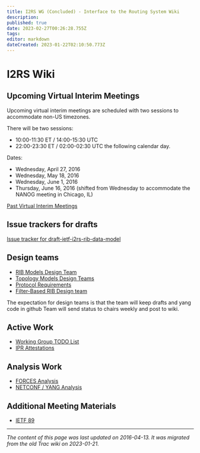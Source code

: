 ```yaml
---
title: I2RS WG (Concluded) - Interface to the Routing System Wiki
description: 
published: true
date: 2023-02-27T00:26:28.755Z
tags: 
editor: markdown
dateCreated: 2023-01-22T02:10:50.773Z
---
```


# I2RS Wiki


## Upcoming Virtual Interim Meetings
Upcoming virtual interim meetings are scheduled with two sessions to accommodate non-US timezones.

There will be two sessions:

- 10:00-11:30 ET / 14:00-15:30 UTC
- 22:00-23:30 ET / 02:00-02:30 UTC the following calendar day.

Dates:

- Wednesday, April 27, 2016
- Wednesday, May 18, 2016
- Wednesday, June 1, 2016
- Thursday, June 16, 2016 (shifted from Wednesday to accommodate the NANOG meeting in Chicago, IL)

[Past Virtual Interim Meetings](/group/i2rs/PastVirtualInterimMeetings)

## Issue trackers for drafts
[Issue tracker for draft-ietf-i2rs-rib-data-model](/group/i2rs/IssuesRibDataModel)

## Design teams
- [RIB Models Design Team](/group/i2rs/RIBDesignTeam)
- [Topology Models Design Teams](/group/i2rs/TopologyDesignTeam)
- [Protocol Requirements](/group/i2rs/ProtocolRequirements)
- [Filter-Based RIB Design team](/group/i2rs/FilterBasedRIBDesignTeam)

The expectation for design teams is that the team will keep drafts and yang code in github Team will send status to chairs weekly and post to wiki.

## Active Work
- [Working Group TODO List](/group/i2rs/WorkingGroupToDoList)
- [IPR Attestations](/group/i2rs/IPRAttestations)
## Analysis Work
- [FORCES Analysis](/group/i2rs/ForcesAnalysis)
- [NETCONF / YANG Analysis](/group/i2rs/NetconfYangAnalysis)
## Additional Meeting Materials
- [IETF 89](/group/i2rs/IETF89)
&nbsp;
&nbsp;
&nbsp;

---

*The content of this page was last updated on 2016-04-13. It was migrated from the old Trac wiki on 2023-01-21.*
